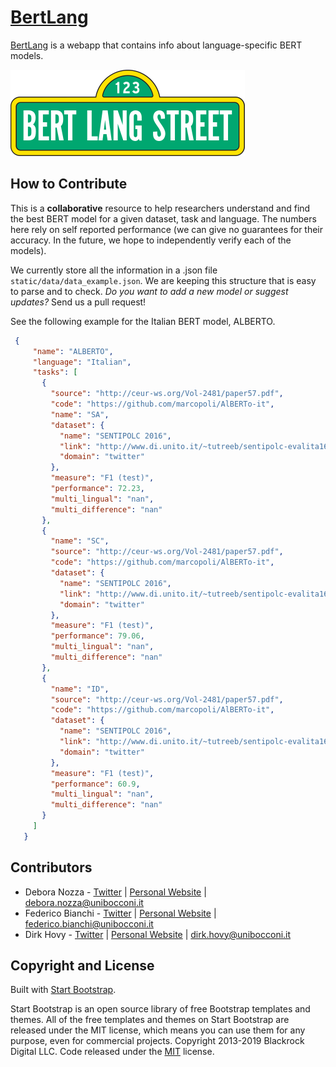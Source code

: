 # [BertLang](https://bertlang.unibocconi.it)

[BertLang](https://bertlang.unibocconi.it) is a webapp that contains info about language-specific BERT models.

![Image description](https://raw.githubusercontent.com/MilaNLProc/bertlang/master/static/img/logo.png)



## How to Contribute

This is a **collaborative** resource to help researchers understand and find the best BERT model for a given dataset, task and language. The numbers here rely on self reported performance (we can give no guarantees for their accuracy. In the future, we hope to independently verify each of the models).

We currently store all the information in a .json file `static/data/data_example.json`. We are keeping this structure that is easy to parse and to check.
*Do you want to add a new model or suggest updates?* Send us a pull request!

See the following example for the Italian BERT model, ALBERTO.

```json
 {
     "name": "ALBERTO",
     "language": "Italian",
     "tasks": [
       {
         "source": "http://ceur-ws.org/Vol-2481/paper57.pdf",
         "code": "https://github.com/marcopoli/AlBERTo-it",
         "name": "SA",
         "dataset": {
           "name": "SENTIPOLC 2016",
           "link": "http://www.di.unito.it/~tutreeb/sentipolc-evalita16/data.html",
           "domain": "twitter"
         },
         "measure": "F1 (test)",
         "performance": 72.23,
         "multi_lingual": "nan",
         "multi_difference": "nan"
       },
       {
         "name": "SC",
         "source": "http://ceur-ws.org/Vol-2481/paper57.pdf",
         "code": "https://github.com/marcopoli/AlBERTo-it",
         "dataset": {
           "name": "SENTIPOLC 2016",
           "link": "http://www.di.unito.it/~tutreeb/sentipolc-evalita16/data.html",
           "domain": "twitter"
         },
         "measure": "F1 (test)",
         "performance": 79.06,
         "multi_lingual": "nan",
         "multi_difference": "nan"
       },
       {
         "name": "ID",
         "source": "http://ceur-ws.org/Vol-2481/paper57.pdf",
         "code": "https://github.com/marcopoli/AlBERTo-it",
         "dataset": {
           "name": "SENTIPOLC 2016",
           "link": "http://www.di.unito.it/~tutreeb/sentipolc-evalita16/data.html",
           "domain": "twitter"
         },
         "measure": "F1 (test)",
         "performance": 60.9,
         "multi_lingual": "nan",
         "multi_difference": "nan"
       }
     ]
   }
```

## Contributors

+ Debora Nozza - [Twitter](http://twitter.com/debora_nozza) | [Personal Website](http://dnozza.github.io/) | debora.nozza@unibocconi.it
+ Federico Bianchi - [Twitter](http://twitter.com/fb_vinid) | [Personal Website](http://vinid.io/) | federico.bianchi@unibocconi.it
+ Dirk Hovy - [Twitter](http://twitter.com/dirk_hovy) | [Personal Website](http://dirkhovy.com/) |  dirk.hovy@unibocconi.it

## Copyright and License

Built with [Start Bootstrap](https://startbootstrap.com/template-overviews/bare/).

Start Bootstrap is an open source library of free Bootstrap templates and themes. All of the free templates and themes on Start Bootstrap are released under the MIT license, which means you can use them for any purpose, even for commercial projects.
Copyright 2013-2019 Blackrock Digital LLC. Code released under the [MIT](https://github.com/BlackrockDigital/startbootstrap-bare/blob/gh-pages/LICENSE) license.
